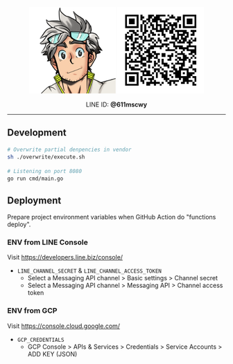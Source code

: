 <p align="center">
<img width="200" height="200" src="./doc/logo.png">
<img width="200" height="200" src="./doc/qrcode.png">
</p>

<p align="center">
LINE ID: <strong>@611mscwy</strong>
</p>

---

## Development

```sh
# Overwrite partial denpencies in vendor
sh ./overwrite/execute.sh

# Listening on port 8080
go run cmd/main.go
```

## Deployment

Prepare project environment variables when GitHub Action do "functions deploy".

### ENV from LINE Console

Visit https://developers.line.biz/console/

* `LINE_CHANNEL_SECRET` & `LINE_CHANNEL_ACCESS_TOKEN`
    * Select a Messaging API channel > Basic settings > Channel secret
    * Select a Messaging API channel > Messaging API > Channel access token

### ENV from GCP

Visit https://console.cloud.google.com/

* `GCP_CREDENTIALS`
    * GCP Console > APIs & Services > Credentials > Service Accounts > ADD KEY (JSON)
